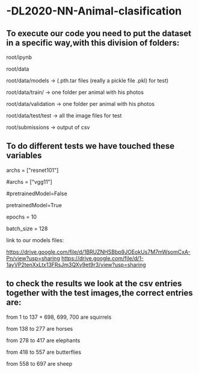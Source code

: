 # -DL2020-NN-Animal-clasification

## To execute our code you need to put the dataset in a specific way,with this division of folders:

root/ipynb

root/data

root/data/models → (.pth.tar files  (really a pickle file .pkl) for test)

root/data/train/ → one folder per animal with his photos

root/data/validation → one folder per animal with his photos

root/data/test/test → all the image files for test

root/submissions → output of csv


## To do different tests we have touched these variables


archs = ["resnet101"]

#archs = ["vgg11"]

#pretrainedModel=False

pretrainedModel=True

epochs = 10

batch_size = 128

link to our models files:

https://drive.google.com/file/d/1BRUZNHSBbp9JOEokUs7M7mWsomCxA-Pn/view?usp=sharing
https://drive.google.com/file/d/1-1ayVP2tenXxLtx13FRsJm3QXv9et9r3/view?usp=sharing



## to check the results we look at the csv entries together with the test images,the correct entries are:


from 1 to 137 + 698, 699, 700 are squirrels

from 138 to 277 are horses

from 278 to 417 are elephants

from 418 to 557 are butterflies

from 558 to 697 are sheep

